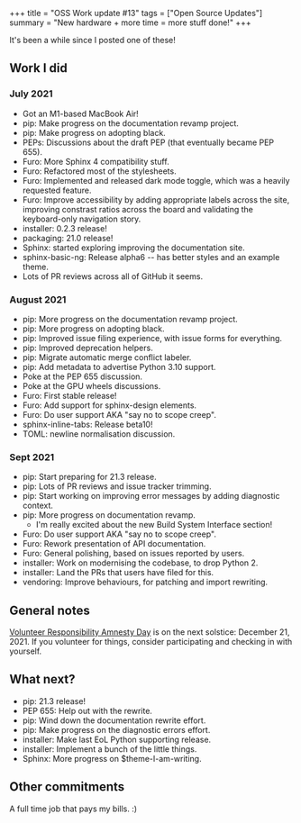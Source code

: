 +++
title = "OSS Work update #13"
tags = ["Open Source Updates"]
summary = "New hardware + more time = more stuff done!"
+++

It's been a while since I posted one of these!

## Work I did

### July 2021

- Got an M1-based MacBook Air!
- pip: Make progress on the documentation revamp project.
- pip: Make progress on adopting black.
- PEPs: Discussions about the draft PEP (that eventually became PEP 655).
- Furo: More Sphinx 4 compatibility stuff.
- Furo: Refactored most of the stylesheets.
- Furo: Implemented and released dark mode toggle, which was a heavily requested feature.
- Furo: Improve accessibility by adding appropriate labels across the site, improving constrast ratios across the board and validating the keyboard-only navigation story.
- installer: 0.2.3 release!
- packaging: 21.0 release!
- Sphinx: started exploring improving the documentation site.
- sphinx-basic-ng: Release alpha6 -- has better styles and an example theme.
- Lots of PR reviews across all of GitHub it seems.

### August 2021

- pip: More progress on the documentation revamp project.
- pip: More progress on adopting black.
- pip: Improved issue filing experience, with issue forms for everything.
- pip: Improved deprecation helpers.
- pip: Migrate automatic merge conflict labeler.
- pip: Add metadata to advertise Python 3.10 support.
- Poke at the PEP 655 discussion.
- Poke at the GPU wheels discussions.
- Furo: First stable release!
- Furo: Add support for sphinx-design elements.
- Furo: Do user support AKA "say no to scope creep".
- sphinx-inline-tabs: Release beta10!
- TOML: newline normalisation discussion.

### Sept 2021

- pip: Start preparing for 21.3 release.
- pip: Lots of PR reviews and issue tracker trimming.
- pip: Start working on improving error messages by adding diagnostic context.
- pip: More progress on documentation revamp.
  - I'm really excited about the new Build System Interface section!
- Furo: Do user support AKA "say no to scope creep".
- Furo: Rework presentation of API documentation.
- Furo: General polishing, based on issues reported by users.
- installer: Work on modernising the codebase, to drop Python 2.
- installer: Land the PRs that users have filed for this.
- vendoring: Improve behaviours, for patching and import rewriting.

[sphinx-basic-ng]: https://github.com/pradyunsg/sphinx-basic-ng/
[installer]: https://github.com/pradyunsg/installer
[sphinx-themes.org]: https://sphinx-themes.org/
[furo]: https://pradyunsg.me/furo

## General notes

[Volunteer Responsibility Amnesty Day] is on the next solstice: December 21, 2021. If you volunteer for things, consider participating and checking in with yourself.

[volunteer responsibility amnesty day]: https://www.volunteeramnestyday.net

## What next?

- pip: 21.3 release!
- PEP 655: Help out with the rewrite.
- pip: Wind down the documentation rewrite effort.
- pip: Make progress on the diagnostic errors effort.
- installer: Make last EoL Python supporting release.
- installer: Implement a bunch of the little things.
- Sphinx: More progress on $theme-I-am-writing.

## Other commitments

A full time job that pays my bills. :)
